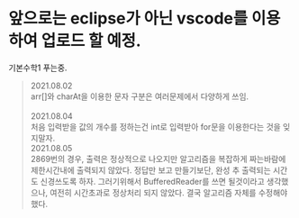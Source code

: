 # 앞으로는 eclipse가 아닌 vscode를 이용하여 업로드 할 예정.
기본수학1 푸는중.

> 2021.08.02 </br> arr[]와 charAt을 이용한 문자 구분은 여러문제에서 다양하게 쓰임.</br></br>
> 2021.08.04 </br> 처음 입력받을 값의 개수를 정하는건 int로 입력받아 for문을 이용한다는 것을 잊지말자.</br>
> 2021.08.05 </br> 2869번의 경우, 출력은 정상적으로 나오지만 알고리즘을 복잡하게 짜는바람에 제한시간내에 출력되지 않았다. 정답만 보고 만들기보단, 완성 추 출력되는 시간도 신경쓰도록 하자. 그러기위해서 BufferedReader를 쓰면 될것이라고 생각했으나, 여전히 시간초과로 정상처리 되지 않았다. 결국 알고리즘 자체를 수정해야했다. </br>

